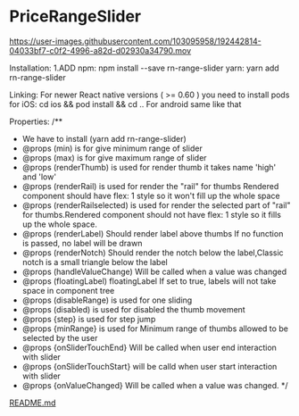 # PriceRangeSlider

https://user-images.githubusercontent.com/103095958/192442814-04033bf7-c0f2-4996-a82d-d02930a34790.mov


Installation:
  1.ADD
   npm: npm install --save rn-range-slider
   yarn: yarn add rn-range-slider

 Linking:
    For newer React native versions ( >= 0.60 ) you need to install pods for iOS:
    cd ios && pod install && cd ..
    For android same like that
    
 Properties:
  /**
 * We have to install (yarn add rn-range-slider)
 * @props (min) is for give minimum range of slider
 * @props (max) is for give maximum range of slider
 * @props (renderThumb) is used for render thumb it takes name 'high' and 'low'
 * @props (renderRail) is used for render the "rail" for thumbs Rendered component should have flex: 1 style so it won't fill up the whole space
 * @props (renderRailselected) is used for render the selected part of "rail" for thumbs.Rendered component should not have flex: 1 style so it fills up      the whole space.
 * @props (renderLabel) Should render label above thumbs If no function is passed, no label will be drawn
 * @props (renderNotch) Should render the notch below the label,Classic notch is a small triangle below the label
 * @props (handleValueChange) Will be called when a value was changed
 * @props (floatingLabel) floatingLabel	If set to true, labels will not take space in component tree
 * @props (disableRange) is used for one sliding
 * @props (disabled) is used for disabled the thumb movement
 * @props {step} is used for step jump
 * @props {minRange} is used for Minimum range of thumbs allowed to be selected by the user
 * @props {onSliderTouchEnd} Will be called when user end interaction with slider
 * @props {onSliderTouchStart} will be calld when user start interaction with slider
 * @props {onValueChanged} Will be called when a value was changed.
 */
 
 [README.md](https://github.com/AbhishekOjha7/PriceRangeSlider/files/9671268/README.md)

 
